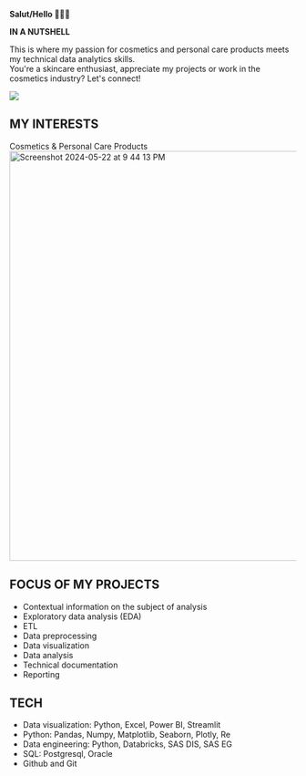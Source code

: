 **Salut/Hello 🙋🏽‍♀️**
<br>

**IN A NUTSHELL**
<br>

This is where my passion for cosmetics and personal care products meets my technical data analytics skills.
<br>
You're a skincare enthusiast, appreciate my projects or work in the cosmetics industry? Let's connect!

<p>
  <a href="mailto:escano.michele@gmail.com?subject=Hello&body=Hi,%20I%20just%20wanted%20to%20say%20hi!"><img src="https://img.shields.io/badge/SAY-HI-PINK?style=flat&color=%23FFB1B1"></a>
</p>

## MY INTERESTS
Cosmetics & Personal Care Products
<br>
<img width="719" alt="Screenshot 2024-05-22 at 9 44 13 PM" src="https://github.com/DOCUVESTA/docuvesta/assets/164587076/7d39475a-f431-46f5-bf42-bc642559801e">

## FOCUS OF MY PROJECTS
- Contextual information on the subject of analysis
- Exploratory data analysis (EDA)
- ETL
- Data preprocessing
- Data visualization
- Data analysis
- Technical documentation
- Reporting

## TECH 
- Data visualization: Python, Excel, Power BI, Streamlit
- Python: Pandas, Numpy, Matplotlib, Seaborn, Plotly, Re
- Data engineering: Python, Databricks, SAS DIS, SAS EG
- SQL: Postgresql, Oracle
- Github and Git
